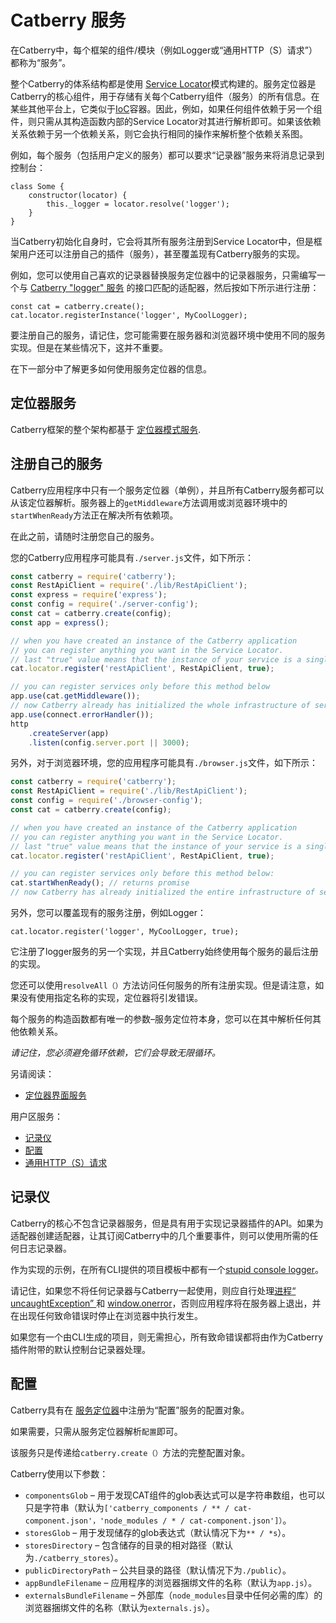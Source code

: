 # Catberry 服务

在Catberry中，每个框架的组件/模块（例如Logger或“通用HTTP（S）请求”）都称为“服务”。

整个Catberry的体系结构都是使用 [Service Locator](http://en.wikipedia.org/wiki/Service_locator_pattern)模式构建的。服务定位器是Catberry的核心组件，用于存储有关每个Catberry组件（服务）的所有信息。在某些其他平台上，它类似于[IoC](http://en.wikipedia.org/wiki/Inversion_of_control)容器。因此，例如，如果任何组件依赖于另一个组件，则只需从其构造函数内部的Service Locator对其进行解析即可。如果该依赖关系依赖于另一个依赖关系，则它会执行相同的操作来解析整个依赖关系图。

例如，每个服务（包括用户定义的服务）都可以要求“记录器”服务来将消息记录到控制台：

```
class Some {
	constructor(locator) {
		this._logger = locator.resolve('logger');
	}
}
```

当Catberry初始化自身时，它会将其所有服务注册到Service Locator中，但是框架用户还可以注册自己的插件（服务），甚至覆盖现有Catberry服务的实现。

例如，您可以使用自己喜欢的记录器替换服务定位器中的记录器服务，只需编写一个与 [Catberry "logger" 服务](https://github.com/catberry/catberry/blob/master/docs/index.md#logger) 的接口匹配的适配器，然后按如下所示进行注册：

```
const cat = catberry.create();
cat.locator.registerInstance('logger', MyCoolLogger);
```

要注册自己的服务，请记住，您可能需要在服务器和浏览器环境中使用不同的服务实现。但是在某些情况下，这并不重要。

在下一部分中了解更多如何使用服务定位器的信息。

## 定位器服务

Catberry框架的整个架构都基于 [定位器模式服务](http://en.wikipedia.org/wiki/Service_locator_pattern).

## 注册自己的服务

Catberry应用程序中只有一个服务定位器（单例），并且所有Catberry服务都可以从该定位器解析。服务器上的`getMiddleware`方法调用或浏览器环境中的`startWhenReady`方法正在解决所有依赖项。

在此之前，请随时注册您自己的服务。

您的Catberry应用程序可能具有`./server.js`文件，如下所示：

```js
const catberry = require('catberry');
const RestApiClient = require('./lib/RestApiClient');
const express = require('express');
const config = require('./server-config');
const cat = catberry.create(config);
const app = express();

// when you have created an instance of the Catberry application
// you can register anything you want in the Service Locator.
// last "true" value means that the instance of your service is a singleton
cat.locator.register('restApiClient', RestApiClient, true);

// you can register services only before this method below
app.use(cat.getMiddleware());
// now Catberry already has initialized the whole infrastructure of services
app.use(connect.errorHandler());
http
	.createServer(app)
	.listen(config.server.port || 3000);
```

另外，对于浏览器环境，您的应用程序可能具有`./browser.js`文件，如下所示：

```js
const catberry = require('catberry');
const RestApiClient = require('./lib/RestApiClient');
const config = require('./browser-config');
const cat = catberry.create(config);

// when you have created an instance of the Catberry application
// you can register anything you want in the Service Locator.
// last "true" value means that the instance of your service is a singleton
cat.locator.register('restApiClient', RestApiClient, true);

// you can register services only before this method below:
cat.startWhenReady(); // returns promise
// now Catberry has already initialized the entire infrastructure of services
```

另外，您可以覆盖现有的服务注册，例如Logger：

```
cat.locator.register('logger', MyCoolLogger, true);
```

它注册了logger服务的另一个实现，并且Catberry始终使用每个服务的最后注册的实现。

您还可以使用`resolveAll（）`方法访问任何服务的所有注册实现。但是请注意，如果没有使用指定名称的实现，定位器将引发错误。

每个服务的构造函数都有唯一的参数–服务定位符本身，您可以在其中解析任何其他依赖关系。

*请记住，您必须避免循环依赖，它们会导致无限循环。*

另请阅读：

- [定位器界面服务](https://github.com/catberry/catberry-locator/blob/master/lib/ServiceLocator.js)

用户区服务：

- [记录仪](https://github.com/catberry/catberry/blob/master/docs/index.md#logger)
- [配置](https://github.com/catberry/catberry/blob/master/docs/index.md#config)
- [通用HTTP（S）请求](https://github.com/catberry/catberry/blob/master/docs/index.md#uhr-universal-https-request)

## 记录仪

Catberry的核心不包含记录器服务，但是具有用于实现记录器插件的API。如果为适配器创建适配器，让其订阅Catberry中的几个重要事件，则可以使用所需的任何日志记录器。

作为实现的示例，在所有CLI提供的项目模板中都有一个[stupid console logger](https://github.com/catberry/catberry-logger)。

请记住，如果您不将任何记录器与Catberry一起使用，则应自行处理[进程“ uncaughtException” ](https://nodejs.org/api/process.html#process_event_uncaughtexception)和 [window.onerror](https://developer.mozilla.org/en/docs/Web/API/GlobalEventHandlers/onerror)，否则应用程序将在服务器上退出，并在出现任何致命错误时停止在浏览器中执行发生。

如果您有一个由CLI生成的项目，则无需担心，所有致命错误都将由作为Catberry插件附带的默认控制台记录器处理。

## 配置

Catberry具有在 [服务定位器](https://github.com/catberry/catberry/blob/master/docs/index.md#service-locator)中注册为“配置”服务的配置对象。

如果需要，只需从服务定位器解析`配置`即可。

该服务只是传递给`catberry.create（）`方法的完整配置对象。

Catberry使用以下参数：

+ `componentsGlob` – 用于发现CAT组件的glob表达式可以是字符串数组，也可以只是字符串（默认为`['catberry_components / ** / cat-component.json'，'node_modules / * / cat-component.json']）`。
+ `storesGlob`  –  用于发现储存的glob表达式（默认情况下为`** / *s`）。
+ `storesDirectory` – 包含储存的目录的相对路径（默认为`./catberry_stores`）。
+ `publicDirectoryPath` – 公共目录的路径（默认情况下为`./public`）。
+ `appBundleFilename` – 应用程序的浏览器捆绑文件的名称（默认为`app.js`）。
+ `externalsBundleFilename`  – 外部库（`node_modules`目录中任何必需的库）的浏览器捆绑文件的名称（默认为`externals.js`）。























